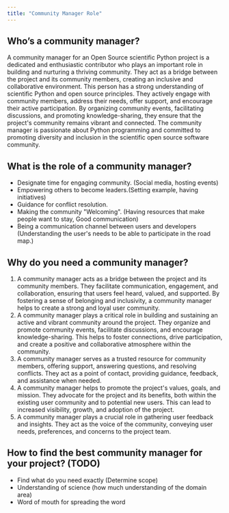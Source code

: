 ```yaml
---
title: "Community Manager Role"
---
```


## Who’s a community manager?

A community manager for an Open Source scientific Python project is a dedicated and enthusiastic contributor who plays an important role in building and nurturing a thriving community. They act as a bridge between the project and its community members, creating an inclusive and collaborative environment.
This person has a strong understanding of scientific Python and open source principles. They actively engage with community members, address their needs, offer support, and encourage their active participation. By organizing community events, facilitating discussions, and promoting knowledge-sharing, they ensure that the project's community remains vibrant and connected. The community manager is passionate about Python programming and committed to promoting diversity and inclusion in the scientific open source software community.

## What is the role of a community manager?

- Designate time for engaging community. (Social media, hosting events)
- Empowering others to become leaders.(Setting example, having initiatives)
- Guidance for conflict resolution.
- Making the community "Welcoming". (Having resources that make people want to stay, Good communication)
- Being a communication channel between users and developers (Understanding the user's needs to be able to participate in the road map.)

## Why do you need a community manager?

1. A community manager acts as a bridge between the project and its community members. They facilitate communication, engagement, and collaboration, ensuring that users feel heard, valued, and supported. By fostering a sense of belonging and inclusivity, a community manager helps to create a strong and loyal user community.
2. A community manager plays a critical role in building and sustaining an active and vibrant community around the project. They organize and promote community events, facilitate discussions, and encourage knowledge-sharing. This helps to foster connections, drive participation, and create a positive and collaborative atmosphere within the community.
3. A community manager serves as a trusted resource for community members, offering support, answering questions, and resolving conflicts. They act as a point of contact, providing guidance, feedback, and assistance when needed.
4. A community manager helps to promote the project's values, goals, and mission. They advocate for the project and its benefits, both within the existing user community and to potential new users. This can lead to increased visibility, growth, and adoption of the project.
5. A community manager plays a crucial role in gathering user feedback and insights. They act as the voice of the community, conveying user needs, preferences, and concerns to the project team.

## How to find the best community manager for your project? (TODO)

- Find what do you need exactly (Determine scope)
- Understanding of science (how much understanding of the domain area)
- Word of mouth for spreading the word
